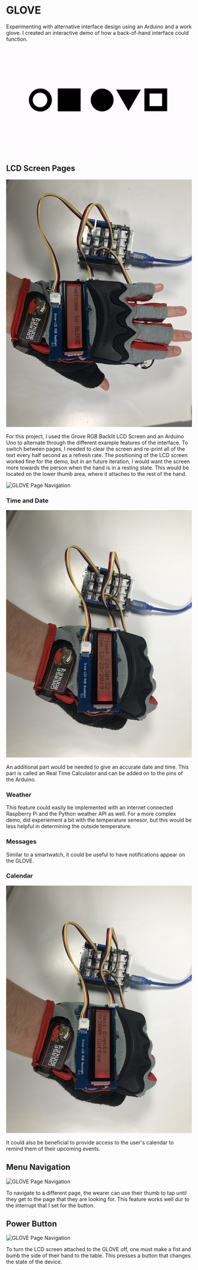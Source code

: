 # GLOVE
Experimenting with alternative interface design using an Arduino and a work glove. I created an interactive demo of how a back-of-hand interface could function. 

![GLOVE Animated Logo](AnimatedLogo.gif)


## LCD Screen Pages

![GLOVE Welcome](images/welcome.jpeg)

For this project, I used the Grove RGB Backlit LCD Screen and an Arduino Uno to alternate through the different example features of the interface. To switch between pages, I needed to clear the screen and re-print all of the text every half second as a refresh rate. The positioning of the LCD screen worked fine for the demo, but in an future iteration, I would want the screen more towards the person when the hand is in a resting state. This would be located on the lower thumb area, where it attaches to the rest of the hand. 

![GLOVE Page Navigation](menu.gif)

### Time and Date

![GLOVE Welcome](images/Time.jpeg)

An additional part would be needed to give an accurate date and time. This part is called an Real Time Calculator and can be added on to the pins of the Arduino. 

### Weather

This feature could easily be implemented with an internet connected Raspberry Pi and the Python weather API as well. For a more complex demo, did experiement a bit with the temperature senesor, but this would be less helpful in determining the outside temperature. 

### Messages

Similar to a smartwatch, it could be useful to have notifications appear on the GLOVE. 

### Calendar

![GLOVE Welcome](images/event.jpeg)

It could also be beneficial to provide access to the user's calendar to remind them of their upcoming events.


## Menu Navigation

![GLOVE Page Navigation](menu.gif)

To navigate to a different page, the wearer can use their thumb to tap until they get to the page that they are looking for. This feature works well dur to the interrupt that I set for the button. 

## Power Button

![GLOVE Page Navigation](Power.gif)

To turn the LCD screen attached to the GLOVE off, one must make a fist and bumb the side of their hand to the table. This presses a button that changes the state of the device.
